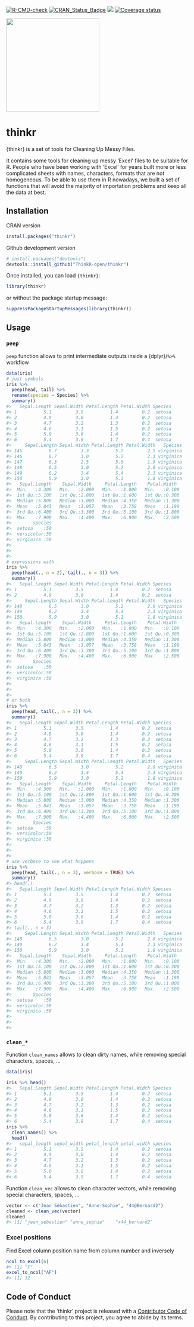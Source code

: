 
<!-- README.md is generated from README.Rmd. Please edit that file -->
<!-- badges: start -->

[![R-CMD-check](https://github.com/ThinkR-open/thinkr/workflows/R-CMD-check/badge.svg)](https://github.com/ThinkR-open/thinkr/actions)
[![CRAN_Status_Badge](http://www.r-pkg.org/badges/version/thinkr)](https://cran.r-project.org/package=thinkr)
[![](http://cranlogs.r-pkg.org/badges/thinkr)](https://cran.r-project.org/package=thinkr)
[![Coverage
status](https://codecov.io/gh/ThinkR-open/thinkr/branch/master/graph/badge.svg)](https://codecov.io/github/ThinkR-open/thinkr?branch=master)
<!-- badges: end -->

<img src="https://raw.githubusercontent.com/ThinkR-open/thinkr/master/inst/img/thinkr-hex-thinkr-package.png" width="250px" />

# thinkr

{thinkr} is a set of tools for Cleaning Up Messy Files.

It contains some tools for cleaning up messy ‘Excel’ files to be
suitable for R. People who have been working with ‘Excel’ for years
built more or less complicated sheets with names, characters, formats
that are not homogeneous. To be able to use them in R nowadays, we built
a set of functions that will avoid the majority of importation problems
and keep all the data at best.

## Installation

CRAN version

``` r
install.packages("thinkr")
```

Github development version

``` r
# install.packages("devtools")
devtools::install_github("ThinkR-open/thinkr")
```

Once installed, you can load `{thinkr}`:

``` r
library(thinkr)
```

or without the package startup message:

``` r
suppressPackageStartupMessages(library(thinkr))
```

## Usage

### `peep`

`peep` function allows to print intermediate outputs inside a
{dplyr}/`%>%` workflow

``` r
data(iris)
# just symbols
iris %>%
  peep(head, tail) %>%
  rename(species = Species) %>%
  summary()
#>   Sepal.Length Sepal.Width Petal.Length Petal.Width Species
#> 1          5.1         3.5          1.4         0.2  setosa
#> 2          4.9         3.0          1.4         0.2  setosa
#> 3          4.7         3.2          1.3         0.2  setosa
#> 4          4.6         3.1          1.5         0.2  setosa
#> 5          5.0         3.6          1.4         0.2  setosa
#> 6          5.4         3.9          1.7         0.4  setosa
#>     Sepal.Length Sepal.Width Petal.Length Petal.Width   Species
#> 145          6.7         3.3          5.7         2.5 virginica
#> 146          6.7         3.0          5.2         2.3 virginica
#> 147          6.3         2.5          5.0         1.9 virginica
#> 148          6.5         3.0          5.2         2.0 virginica
#> 149          6.2         3.4          5.4         2.3 virginica
#> 150          5.9         3.0          5.1         1.8 virginica
#>   Sepal.Length    Sepal.Width     Petal.Length    Petal.Width   
#>  Min.   :4.300   Min.   :2.000   Min.   :1.000   Min.   :0.100  
#>  1st Qu.:5.100   1st Qu.:2.800   1st Qu.:1.600   1st Qu.:0.300  
#>  Median :5.800   Median :3.000   Median :4.350   Median :1.300  
#>  Mean   :5.843   Mean   :3.057   Mean   :3.758   Mean   :1.199  
#>  3rd Qu.:6.400   3rd Qu.:3.300   3rd Qu.:5.100   3rd Qu.:1.800  
#>  Max.   :7.900   Max.   :4.400   Max.   :6.900   Max.   :2.500  
#>        species  
#>  setosa    :50  
#>  versicolor:50  
#>  virginica :50  
#>                 
#>                 
#> 
# expressions with .
iris %>%
  peep(head(., n = 2), tail(., n = 3)) %>%
  summary()
#>   Sepal.Length Sepal.Width Petal.Length Petal.Width Species
#> 1          5.1         3.5          1.4         0.2  setosa
#> 2          4.9         3.0          1.4         0.2  setosa
#>     Sepal.Length Sepal.Width Petal.Length Petal.Width   Species
#> 148          6.5         3.0          5.2         2.0 virginica
#> 149          6.2         3.4          5.4         2.3 virginica
#> 150          5.9         3.0          5.1         1.8 virginica
#>   Sepal.Length    Sepal.Width     Petal.Length    Petal.Width   
#>  Min.   :4.300   Min.   :2.000   Min.   :1.000   Min.   :0.100  
#>  1st Qu.:5.100   1st Qu.:2.800   1st Qu.:1.600   1st Qu.:0.300  
#>  Median :5.800   Median :3.000   Median :4.350   Median :1.300  
#>  Mean   :5.843   Mean   :3.057   Mean   :3.758   Mean   :1.199  
#>  3rd Qu.:6.400   3rd Qu.:3.300   3rd Qu.:5.100   3rd Qu.:1.800  
#>  Max.   :7.900   Max.   :4.400   Max.   :6.900   Max.   :2.500  
#>        Species  
#>  setosa    :50  
#>  versicolor:50  
#>  virginica :50  
#>                 
#>                 
#> 
# or both
iris %>%
  peep(head, tail(., n = 3)) %>%
  summary()
#>   Sepal.Length Sepal.Width Petal.Length Petal.Width Species
#> 1          5.1         3.5          1.4         0.2  setosa
#> 2          4.9         3.0          1.4         0.2  setosa
#> 3          4.7         3.2          1.3         0.2  setosa
#> 4          4.6         3.1          1.5         0.2  setosa
#> 5          5.0         3.6          1.4         0.2  setosa
#> 6          5.4         3.9          1.7         0.4  setosa
#>     Sepal.Length Sepal.Width Petal.Length Petal.Width   Species
#> 148          6.5         3.0          5.2         2.0 virginica
#> 149          6.2         3.4          5.4         2.3 virginica
#> 150          5.9         3.0          5.1         1.8 virginica
#>   Sepal.Length    Sepal.Width     Petal.Length    Petal.Width   
#>  Min.   :4.300   Min.   :2.000   Min.   :1.000   Min.   :0.100  
#>  1st Qu.:5.100   1st Qu.:2.800   1st Qu.:1.600   1st Qu.:0.300  
#>  Median :5.800   Median :3.000   Median :4.350   Median :1.300  
#>  Mean   :5.843   Mean   :3.057   Mean   :3.758   Mean   :1.199  
#>  3rd Qu.:6.400   3rd Qu.:3.300   3rd Qu.:5.100   3rd Qu.:1.800  
#>  Max.   :7.900   Max.   :4.400   Max.   :6.900   Max.   :2.500  
#>        Species  
#>  setosa    :50  
#>  versicolor:50  
#>  virginica :50  
#>                 
#>                 
#> 
# use verbose to see what happens
iris %>%
  peep(head, tail(., n = 3), verbose = TRUE) %>%
  summary()
#> head(.)
#>   Sepal.Length Sepal.Width Petal.Length Petal.Width Species
#> 1          5.1         3.5          1.4         0.2  setosa
#> 2          4.9         3.0          1.4         0.2  setosa
#> 3          4.7         3.2          1.3         0.2  setosa
#> 4          4.6         3.1          1.5         0.2  setosa
#> 5          5.0         3.6          1.4         0.2  setosa
#> 6          5.4         3.9          1.7         0.4  setosa
#> tail(., n = 3)
#>     Sepal.Length Sepal.Width Petal.Length Petal.Width   Species
#> 148          6.5         3.0          5.2         2.0 virginica
#> 149          6.2         3.4          5.4         2.3 virginica
#> 150          5.9         3.0          5.1         1.8 virginica
#>   Sepal.Length    Sepal.Width     Petal.Length    Petal.Width   
#>  Min.   :4.300   Min.   :2.000   Min.   :1.000   Min.   :0.100  
#>  1st Qu.:5.100   1st Qu.:2.800   1st Qu.:1.600   1st Qu.:0.300  
#>  Median :5.800   Median :3.000   Median :4.350   Median :1.300  
#>  Mean   :5.843   Mean   :3.057   Mean   :3.758   Mean   :1.199  
#>  3rd Qu.:6.400   3rd Qu.:3.300   3rd Qu.:5.100   3rd Qu.:1.800  
#>  Max.   :7.900   Max.   :4.400   Max.   :6.900   Max.   :2.500  
#>        Species  
#>  setosa    :50  
#>  versicolor:50  
#>  virginica :50  
#>                 
#>                 
#> 
```

### `clean_*`

Function `clean_names` allows to clean dirty names, while removing
special characters, spaces, …

``` r
data(iris)

iris %>% head()
#>   Sepal.Length Sepal.Width Petal.Length Petal.Width Species
#> 1          5.1         3.5          1.4         0.2  setosa
#> 2          4.9         3.0          1.4         0.2  setosa
#> 3          4.7         3.2          1.3         0.2  setosa
#> 4          4.6         3.1          1.5         0.2  setosa
#> 5          5.0         3.6          1.4         0.2  setosa
#> 6          5.4         3.9          1.7         0.4  setosa
iris %>%
  clean_names() %>%
  head()
#>   sepal_length sepal_width petal_length petal_width species
#> 1          5.1         3.5          1.4         0.2  setosa
#> 2          4.9         3.0          1.4         0.2  setosa
#> 3          4.7         3.2          1.3         0.2  setosa
#> 4          4.6         3.1          1.5         0.2  setosa
#> 5          5.0         3.6          1.4         0.2  setosa
#> 6          5.4         3.9          1.7         0.4  setosa
```

Function `clean_vec` allows to clean character vectors, while removing
special characters, spaces, …

``` r
vector <- c("Jean Sébastien", "Anne-Sophie", "44@Bernard2")
cleaned <- clean_vec(vector)
cleaned
#> [1] "jean_sebastien" "anne_sophie"    "x44_bernard2"
```

### Excel positions

Find Excel column position name from column number and inversely

``` r
ncol_to_excel(6)
#> [1] "F"
excel_to_ncol("AF")
#> [1] 32
```

## Code of Conduct

Please note that the ‘thinkr’ project is released with a [Contributor
Code of Conduct](CODE_OF_CONDUCT.md). By contributing to this project,
you agree to abide by its terms.
